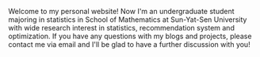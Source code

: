 Welcome to my personal website! Now I'm an undergraduate student majoring in statistics in School of Mathematics at Sun-Yat-Sen University with wide research interest in statistics, recommendation system and optimization. If you have any questions with my blogs and projects, please contact me via email and I'll be glad to have a further discussion with you!
